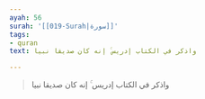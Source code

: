 ```yaml
---
ayah: 56
surah: '[[019-Surah|سورة]]'
tags:
- quran
text: واذكر في الكتاب إدريس ۚ إنه كان صديقا نبيا

---
```

> واذكر في الكتاب إدريس ۚ إنه كان صديقا نبيا
